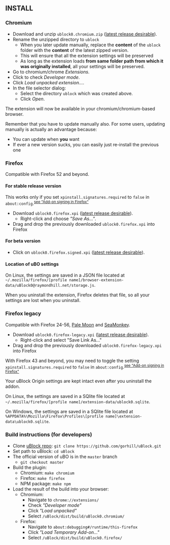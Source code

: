 ## INSTALL

### Chromium

- Download and unzip `ublock0.chromium.zip` ([latest release desirable](https://github.com/gorhill/uBlock/releases)).
- Rename the unzipped directory to `ublock`
  - When you later update manually, replace the **content** of the `ublock` folder with the **content** of the latest zipped version.
  - This will ensure that all the extension settings will be preserved
  - As long as the extension loads **from same folder path from which it was originally installed**, all your settings will be preserved.
- Go to chromium/chrome *Extensions*.
- Click to check *Developer mode*.
- Click *Load unpacked extension...*.
- In the file selector dialog:
  - Select the directory `ublock` which was created above.
  - Click *Open*.

The extension will now be available in your chromium/chromium-based browser.

Remember that you have to update manually also. For some users, updating manually is actually an advantage because:

- You can update when **you** want
- If ever a new version sucks, you can easily just re-install the previous one

### Firefox

Compatible with Firefox 52 and beyond.

#### For stable release version

This works only if you set `xpinstall.signatures.required` to `false` in `about:config`.<sup>[see "Add-on signing in Firefox"](https://support.mozilla.org/en-US/kb/add-on-signing-in-firefox)</sup>

- Download `ublock0.firefox.xpi` ([latest release desirable](https://github.com/gorhill/uBlock/releases)).
  - Right-click and choose *"Save As..."*.
- Drag and drop the previously downloaded `ublock0.firefox.xpi` into Firefox

#### For beta version

- Click on `ublock0.firefox.signed.xpi` ([latest release desirable](https://github.com/gorhill/uBlock/releases)).

#### Location of uBO settings

On Linux, the settings are saved in a JSON file located at `~/.mozilla/firefox/[profile name]/browser-extension-data/uBlock0@raymondhill.net/storage.js`.

When you uninstall the extension, Firefox deletes that file, so all your settings are lost when you uninstall.

### Firefox legacy

Compatible with Firefox 24-56, [Pale Moon](https://www.palemoon.org/) and [SeaMonkey](http://www.seamonkey-project.org/).

- Download `ublock0.firefox-legacy.xpi` ([latest release desirable](https://github.com/gorhill/uBlock-for-firefox-legacy/releases)).
  - Right-click and select "Save Link As..."
- Drag and drop the previously downloaded `ublock0.firefox-legacy.xpi` into Firefox

With Firefox 43 and beyond, you may need to toggle the setting `xpinstall.signatures.required` to `false` in `about:config`.<sup>[see "Add-on signing in Firefox"](https://support.mozilla.org/en-US/kb/add-on-signing-in-firefox)</sup>

Your uBlock Origin settings are kept intact even after you uninstall the addon.

On Linux, the settings are saved in a SQlite file located at `~/.mozilla/firefox/[profile name]/extension-data/ublock0.sqlite`.

On Windows, the settings are saved in a SQlite file located at `%APPDATA%\Mozilla\Firefox\Profiles\[profile name]\extension-data\ublock0.sqlite`.

### Build instructions (for developers)

- Clone [uBlock repo](https://github.com/gorhill/uBlock): `git clone https://github.com/gorhill/uBlock.git`
- Set path to uBlock: `cd uBlock`
- The official version of uBO is in the `master` branch
  - `git checkout master`
- Build the plugin:
  - Chromium: `make chromium`
  - Firefox: `make firefox`
  - NPM package: `make npm`
- Load the result of the build into your browser:
  - Chromium:
    - Navigate to `chrome://extensions/`
    - Check *"Developer mode"*
    - Click *"Load unpacked"*
    - Select `/uBlock/dist/build/uBlock0.chromium/`
  - Firefox:
    - Navigate to `about:debugging#/runtime/this-firefox`
    - Click *"Load Temporary Add-on..."*
    - Select `/uBlock/dist/build/uBlock0.firefox/`

